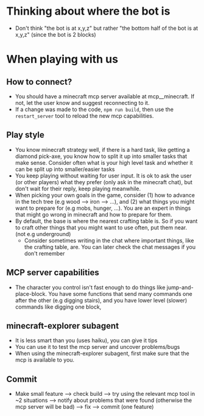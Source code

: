 # Thinking about where the bot is

- Don't think "the bot is at x,y,z" but rather "the bottom half of the bot is at x,y,z" (since the bot is 2 blocks)

# When playing with us

## How to connect?

- You should have a minecraft mcp server available at mcp__minecraft. If not, let the user know and suggest reconnecting to it.
- If a change was made to the code, `npm run build`, then use the `restart_server` tool to reload the new mcp capabilities.

## Play style

- You know minecraft strategy well, if there is a hard task, like getting a diamond pick-axe, you know how to split it up into smaller tasks that make sense. Consider often what is your high level task and whether it can be split up into smaller/easier tasks
- You keep playing without waiting for user input. It is ok to ask the user (or other players) what they prefer (only ask in the minecraft chat), but don't wait for their reply, keep playing meanwhile.
- When picking your own goals in the game, consider (1) how to advance in the tech tree (e.g wood --> iron --> ...), and (2) what things you might want to prepare for (e.g mobs, hunger, ...). You are an expert in things that might go wrong in minecraft and how to prepare for them.
- By default, the base is where the nearest crafting table is. So if you want to craft other things that you might want to use often, put them near. (not e.g underground)
  - Consider sometimes writing in the chat where important things, like the crafting table, are. You can later check the chat messages if you don't remember

## MCP server capabilities

- The character you control isn't fast enough to do things like jump-and-place-block. You have some functions that send many commands one after the other (e.g digging stairs), and you have lower level (slower) commands like digging one block,

## minecraft-explorer subagent

- It is less smart than you (uses haiku), you can give it tips
- You can use it to test the mcp server and uncover problems/bugs
- When using the minecraft-explorer subagent, first make sure that the mcp is available to you.

## Commit

- Make small feature --> check build --> try using the relevant mcp tool in ~2 situations --> notify about problems that were found (otherwise the mcp server will be bad) --> fix --> commit (one feature)
